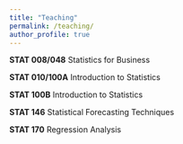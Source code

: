 ```yaml
---
title: "Teaching"
permalink: /teaching/
author_profile: true
---
```


**STAT 008/048** Statistics for Business 

**STAT 010/100A** Introduction to Statistics 

**STAT 100B** Introduction to Statistics 

**STAT 146** Statistical Forecasting Techniques 

**STAT 170** Regression Analysis
